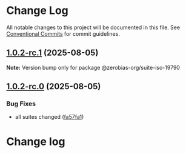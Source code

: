 # Change Log

All notable changes to this project will be documented in this file.
See [Conventional Commits](https://conventionalcommits.org) for commit guidelines.

## [1.0.2-rc.1](https://github.com/zerobias-org/suite/compare/@zerobias-org/suite-iso-19790@1.0.2-rc.0...@zerobias-org/suite-iso-19790@1.0.2-rc.1) (2025-08-05)

**Note:** Version bump only for package @zerobias-org/suite-iso-19790





## [1.0.2-rc.0](https://github.com/zerobias-org/suite/compare/@zerobias-org/suite-iso-19790@1.0.1...@zerobias-org/suite-iso-19790@1.0.2-rc.0) (2025-08-05)


### Bug Fixes

* all suites changed ([fa57fa1](https://github.com/zerobias-org/suite/commit/fa57fa1af7628003297df46b2d7740fe95bd2666))





# Change log
